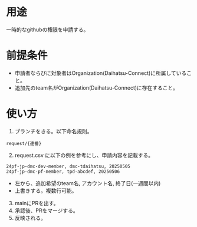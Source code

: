 # 用途
一時的なgithubの権限を申請する。

# 前提条件
- 申請者ならびに対象者はOrganization(Daihatsu-Connect)に所属していること。
- 追加先のteam名がOrganization(Daihatsu-Connect)に存在すること。

# 使い方
1. ブランチをきる。以下命名規則。
```csv
request/{連番}
```
2. request.csv に以下の例を参考にし、申請内容を記載する。
```csv
24pf-jp-dmc-dev-member, dmc-tdaihatsu, 20250505
24pf-jp-dmc-pf-member, tpd-abcdef, 20250506
```
- 左から、追加希望のteam名, アカウント名, 終了日(一週間以内)
- 上書きする。複数行可能。
3. mainにPRを出す。
4. 承認後、PRをマージする。
5. 反映される。
